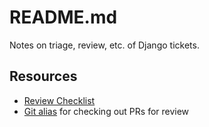 # README.md

Notes on triage, review, etc. of Django tickets.

## Resources

- [Review Checklist](https://docs.djangoproject.com/en/dev/internals/contributing/writing-code/submitting-patches/#contribution-checklist)
- [Git alias](https://docs.djangoproject.com/en/5.2/internals/contributing/committing-code/#handling-pull-requests) for checking out PRs for review
